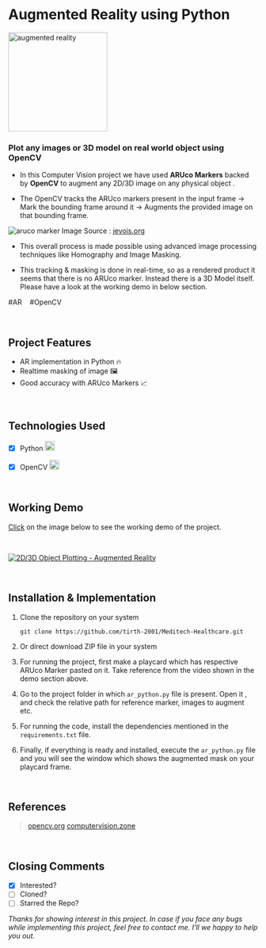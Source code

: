 # Augmented Reality using Python

<img src="https://firebasestorage.googleapis.com/v0/b/smart-home-9497d.appspot.com/o/Other%20Images%2Faugmented-reality.png?alt=media&token=51b595cf-b0b2-4f46-9685-4eb38024c824" alt="augmented reality" width="200" />

### Plot any images or 3D model on real world  object using OpenCV


- In this Computer Vision project we have used **ARUco Markers** backed by **OpenCV** to augment any 2D/3D image on any physical object . 

- The OpenCV tracks the ARUco markers present in the input frame &#8594; Mark the bounding frame around it &#8594; Augments the provided image on that bounding frame.

![aruco marker](https://lh3.googleusercontent.com/proxy/23uzxchUk_wExOUFEjk4zs-YrSB92aD3w2eIyabi4i81dJcDmojDkQbGDHQGne2gzBdki_ITDHkIIfFR-xXkvRxwBEdq4r1X8-8)
Image Source : [jevois.org](https://jevois.org)

- This overall process is made possible using advanced image processing techniques like Homography and Image Masking. 

- This tracking & masking is done in real-time, so as a rendered product it seems that there is no ARUco marker. Instead there is a 3D Model itself. Please have a look at the working demo in below section.

\#AR &nbsp;&nbsp;   \#OpenCV

<br>

## Project Features

 - AR implementation in Python 🔥
 - Realtime masking of image 🖼️
 - Good accuracy with ARUco Markers 📈
 
 <br>
 
 ## Technologies Used
 - [x] Python <img src="https://firebasestorage.googleapis.com/v0/b/smart-home-9497d.appspot.com/o/Other%20Images%2F005-python.png?alt=media&token=067ada19-745a-4e4b-be1a-55c389e05fb3" alt="drawing" width="20"/>
 - [x] OpenCV <img src="https://firebasestorage.googleapis.com/v0/b/smart-home-9497d.appspot.com/o/Other%20Images%2Fopencv.png?alt=media&token=9293b45e-1f45-4da1-abae-4fa05dc0a753" alt="opencv" width="20"/>

 
<br>

 ## Working Demo
 [Click](https://www.youtube.com/watch?v=P4YSgWi4zEQ&list=PLdaWlSfDidCTVN303hA-2RGtthdIk1PxM&index=8) on the image below to see the working demo of the project.
 
 <br>
 
[![2D/3D Object Plotting - Augmented Reality](http://img.youtube.com/vi/P4YSgWi4zEQ/0.jpg)](https://www.youtube.com/watch?v=P4YSgWi4zEQ&list=PLdaWlSfDidCTVN303hA-2RGtthdIk1PxM&index=8 "2D/3D Object Plotting - Augmented Reality")
 
<br>

 ## Installation & Implementation

1.  Clone the repository on your system
    
    `git clone https://github.com/tirth-2001/Meditech-Healthcare.git`
    
2.  Or direct download ZIP file in your system
3. For running the project, first make a playcard which has respective ARUco Marker pasted on it. Take reference from the video shown in the demo section above.
4. Go to the project folder in which `ar_python.py` file is present. Open it , and check the relative path for reference marker, images to augment etc.
5. For running the code, install the dependencies mentioned in the `requirements.txt` file.
6. Finally, if everything is ready and installed, execute the `ar_python.py` file and you will see the window which shows the augmented mask on your playcard frame.

<br>

## References

> [opencv.org](https://opencv.org)
> [computervision.zone](https://www.computervision.zone/)

<br>

## Closing Comments

 - [x] Interested? 
 - [ ] Cloned?
 - [ ] Starred the Repo?
 
*Thanks for showing interest in this project. In case if you face any bugs while implementing this project, feel free to contact me. I'll we happy to help you out.*
 

 

